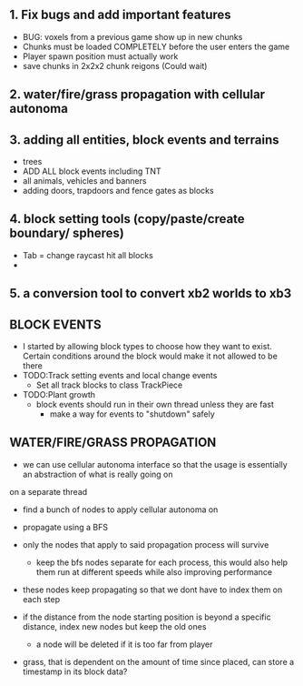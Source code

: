 ## 1. Fix bugs and add important features
* BUG: voxels from a previous game show up in new chunks
* Chunks must be loaded COMPLETELY before the user enters the game
* Player spawn position must actually work
* save chunks in 2x2x2 chunk reigons (Could wait)
## 2. water/fire/grass propagation with cellular autonoma
## 3. adding all entities, block events and terrains
- trees
- ADD ALL block events including TNT
- all animals, vehicles and banners
- adding doors, trapdoors and fence gates as blocks
## 4. block setting tools (copy/paste/create boundary/ spheres)
* Tab = change raycast hit all blocks
* 
## 5. a conversion tool to convert xb2 worlds to xb3

## BLOCK EVENTS
* I started by allowing block types to choose how they want to exist. Certain conditions around the block would make it not allowed to be there
* TODO:Track setting events and local change events
    * Set all track blocks to class TrackPiece
* TODO:Plant growth
    * block events should run in their own thread unless they are fast
        * make a way for events to "shutdown" safely

## WATER/FIRE/GRASS PROPAGATION
* we can use cellular autonoma interface so that the usage is essentially an abstraction of what is really going on

on a separate thread
- find a bunch of nodes to apply cellular autonoma on
- propagate using a BFS 
- only the nodes that apply to said propagation process will survive
    - keep the bfs nodes separate for each process, this would also help them run at different speeds while also improving performance
- these nodes keep propagating so that we dont have to index them on each step
- if the distance from the node starting position is beyond a specific distance, index new nodes but keep the old ones
    - a node will be deleted if it is too far from player

- grass, that is dependent on the amount of time since placed, can store a timestamp in its block data?